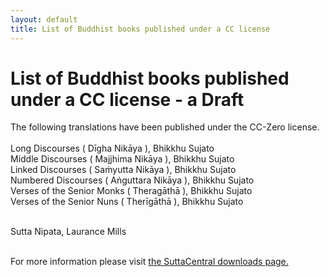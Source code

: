 ```yaml
---
layout: default
title: List of Buddhist books published under a CC license
---
```


# List of Buddhist books published under a CC license - a Draft

The following translations have been published under the CC-Zero license.<br><br>
Long Discourses ( Dīgha Nikāya ), Bhikkhu Sujato <br>
Middle Discourses ( Majjhima Nikāya ), Bhikkhu Sujato<br>
Linked Discourses ( Saṁyutta Nikāya ), Bhikkhu Sujato<br>
Numbered Discourses ( Aṅguttara Nikāya ), Bhikkhu Sujato<br>
Verses of the Senior Monks ( Theragāthā ), Bhikkhu Sujato<br>
Verses of the Senior Nuns ( Therīgāthā ), Bhikkhu Sujato<br><br>

Sutta Nipata, Laurance Mills<br><br>

For more information please visit [the SuttaCentral downloads page.](https://suttacentral.net/downloads)
